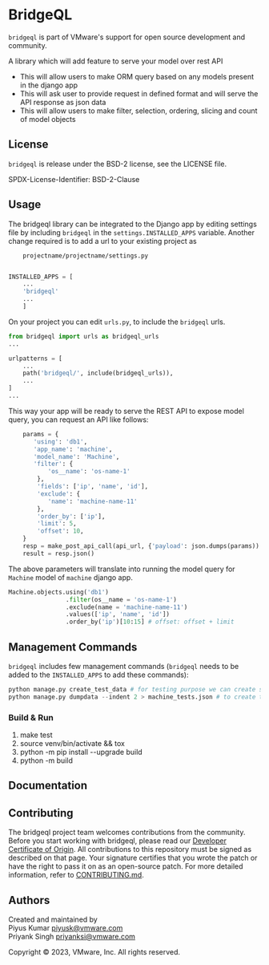 # BridgeQL


`bridgeql` is part of VMware's support for open source development
and community.

A library which will add feature to serve your model over rest API
* This will allow users to make ORM query based on any models present in the django app
* This will ask user to provide request in defined format and will serve the API response as json data
* This will allow users to make filter, selection, ordering, slicing and count of model objects


## License

`bridgeql` is release under the BSD-2 license, see the LICENSE file.

SPDX-License-Identifier: BSD-2-Clause

## Usage

The bridgeql library can be integrated to the Django app by editing settings
file by including `bridgeql` in the `settings.INSTALLED_APPS` variable.
Another change required is to add a url to your existing project as

```
    projectname/projectname/settings.py
```

```python

INSTALLED_APPS = [
    ...
    'bridgeql'
    ...
    ]

```

On your project you can edit `urls.py`, to include the `bridgeql` urls.

```python
from bridgeql import urls as bridgeql_urls
...

urlpatterns = [
    ...
    path('bridgeql/', include(bridgeql_urls)),
    ...
]
...
```
This way your app will be ready to serve the REST API to expose model query, you can request an API like follows:
```python
    params = {
       'using': 'db1',
       'app_name': 'machine',
       'model_name': 'Machine',
       'filter': {
           'os__name': 'os-name-1'
        },
        'fields': ['ip', 'name', 'id'],
        'exclude': {
           'name': 'machine-name-11'
        },
        'order_by': ['ip'],
        'limit': 5,
        'offset': 10,
    }
    resp = make_post_api_call(api_url, {'payload': json.dumps(params))
    result = resp.json()
```

The above parameters will translate into running the model query for `Machine` model of `machine` django app.

```python
Machine.objects.using('db1')
                .filter(os__name = 'os-name-1')
                .exclude(name = 'machine-name-11')
                .values(['ip', 'name', 'id'])
                .order_by('ip')[10:15] # offset: offset + limit
```


## Management Commands

`bridgeql` includes few management commands (`bridgeql` needs to be added to the `INSTALLED_APPS` to add these commands):

```python
python manage.py create_test_data # for testing purpose we can create some test data
python manage.py dumpdata --indent 2 > machine_tests.json # to create test fixtures
```


### Build & Run

1. make test
2. source venv/bin/activate && tox
3. python -m pip install --upgrade build
4. python -m build

## Documentation

## Contributing

The bridgeql project team welcomes contributions from the community. Before you start working with bridgeql, please
read our [Developer Certificate of Origin](https://cla.vmware.com/dco). All contributions to this repository must be
signed as described on that page. Your signature certifies that you wrote the patch or have the right to pass it on
as an open-source patch. For more detailed information, refer to [CONTRIBUTING.md](CONTRIBUTING.md).


## Authors

Created and maintained by\
Piyus Kumar <piyusk@vmware.com>\
Priyank Singh <priyanksi@vmware.com>

Copyright © 2023, VMware, Inc.  All rights reserved.
